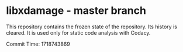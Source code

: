 # libxdamage - master branch

This repository contains the frozen state of the repository.
Its history is cleared. It is used only for static code
analysis with Codacy.

Commit Time: 1718743869